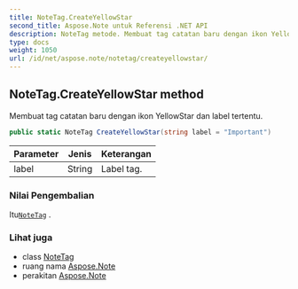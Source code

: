 ```yaml
---
title: NoteTag.CreateYellowStar
second_title: Aspose.Note untuk Referensi .NET API
description: NoteTag metode. Membuat tag catatan baru dengan ikon YellowStar dan label tertentu.
type: docs
weight: 1050
url: /id/net/aspose.note/notetag/createyellowstar/
---
```

## NoteTag.CreateYellowStar method

Membuat tag catatan baru dengan ikon YellowStar dan label tertentu.

```csharp
public static NoteTag CreateYellowStar(string label = "Important")
```

| Parameter | Jenis | Keterangan |
| --- | --- | --- |
| label | String | Label tag. |

### Nilai Pengembalian

Itu[`NoteTag`](../) .

### Lihat juga

* class [NoteTag](../)
* ruang nama [Aspose.Note](../../notetag/)
* perakitan [Aspose.Note](../../../)


